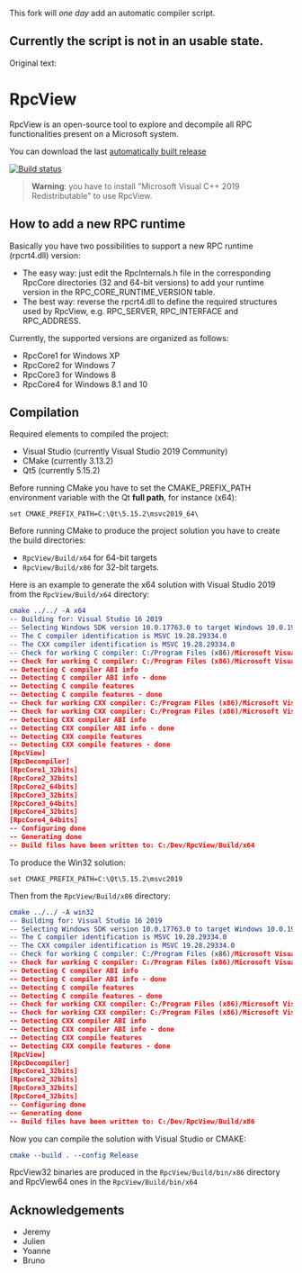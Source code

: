 ﻿This fork will *one day* add an automatic compiler script.

Currently the script is not in an usable state.
---
Original text:

# RpcView

RpcView is an open-source tool to explore and decompile all RPC functionalities present on a Microsoft system.

You can download the last [automatically built release](https://ci.appveyor.com/project/silverf0x/rpcview/build/artifacts)

[![Build status](https://ci.appveyor.com/api/projects/status/o5wy6mdk16tuht70?svg=true)](https://ci.appveyor.com/project/silverf0x/rpcview)

> **Warning**: you have to install "Microsoft Visual C++ 2019 Redistributable" to use RpcView.

## How to add a new RPC runtime

Basically you have two possibilities to support a new RPC runtime (rpcrt4.dll) version:

- The easy way: just edit the RpcInternals.h file in the corresponding RpcCore directories (32 and 64-bit versions) to add your runtime version in the RPC_CORE_RUNTIME_VERSION table.
- The best way: reverse the rpcrt4.dll to define the required structures used by RpcView, e.g. RPC_SERVER, RPC_INTERFACE and RPC_ADDRESS.

Currently, the supported versions are organized as follows:

- RpcCore1 for Windows XP
- RpcCore2 for Windows 7
- RpcCore3 for Windows 8
- RpcCore4 for Windows 8.1 and 10

## Compilation

Required elements to compiled the project:

* Visual Studio (currently Visual Studio 2019 Community)
* CMake (currently 3.13.2)
* Qt5 (currently 5.15.2)

Before running CMake you have to set the CMAKE_PREFIX_PATH environment variable with the Qt **full path**, for instance (x64):
```
set CMAKE_PREFIX_PATH=C:\Qt\5.15.2\msvc2019_64\
```
Before running CMake to produce the project solution you have to create the build directories:
- ```RpcView/Build/x64``` for 64-bit targets
- ```RpcView/Build/x86``` for 32-bit targets.

Here is an example to generate the x64 solution with Visual Studio 2019 from the ```RpcView/Build/x64``` directory:

```cmake
cmake ../../ -A x64
-- Building for: Visual Studio 16 2019
-- Selecting Windows SDK version 10.0.17763.0 to target Windows 10.0.19041.
-- The C compiler identification is MSVC 19.28.29334.0
-- The CXX compiler identification is MSVC 19.28.29334.0
-- Check for working C compiler: C:/Program Files (x86)/Microsoft Visual Studio/2019/Community/VC/Tools/MSVC/14.28.29333/bin/Hostx64/x64/cl.exe
-- Check for working C compiler: C:/Program Files (x86)/Microsoft Visual Studio/2019/Community/VC/Tools/MSVC/14.28.29333/bin/Hostx64/x64/cl.exe -- works
-- Detecting C compiler ABI info
-- Detecting C compiler ABI info - done
-- Detecting C compile features
-- Detecting C compile features - done
-- Check for working CXX compiler: C:/Program Files (x86)/Microsoft Visual Studio/2019/Community/VC/Tools/MSVC/14.28.29333/bin/Hostx64/x64/cl.exe
-- Check for working CXX compiler: C:/Program Files (x86)/Microsoft Visual Studio/2019/Community/VC/Tools/MSVC/14.28.29333/bin/Hostx64/x64/cl.exe -- works
-- Detecting CXX compiler ABI info
-- Detecting CXX compiler ABI info - done
-- Detecting CXX compile features
-- Detecting CXX compile features - done
[RpcView]
[RpcDecompiler]
[RpcCore1_32bits]
[RpcCore2_32bits]
[RpcCore2_64bits]
[RpcCore3_32bits]
[RpcCore3_64bits]
[RpcCore4_32bits]
[RpcCore4_64bits]
-- Configuring done
-- Generating done
-- Build files have been written to: C:/Dev/RpcView/Build/x64
```

To produce the Win32 solution:
```
set CMAKE_PREFIX_PATH=C:\Qt\5.15.2\msvc2019
```
Then from the ```RpcView/Build/x86``` directory:
```cmake
cmake ../../ -A win32
-- Building for: Visual Studio 16 2019
-- Selecting Windows SDK version 10.0.17763.0 to target Windows 10.0.19041.
-- The C compiler identification is MSVC 19.28.29334.0
-- The CXX compiler identification is MSVC 19.28.29334.0
-- Check for working C compiler: C:/Program Files (x86)/Microsoft Visual Studio/2019/Community/VC/Tools/MSVC/14.28.29333/bin/Hostx64/x86/cl.exe
-- Check for working C compiler: C:/Program Files (x86)/Microsoft Visual Studio/2019/Community/VC/Tools/MSVC/14.28.29333/bin/Hostx64/x86/cl.exe -- works
-- Detecting C compiler ABI info
-- Detecting C compiler ABI info - done
-- Detecting C compile features
-- Detecting C compile features - done
-- Check for working CXX compiler: C:/Program Files (x86)/Microsoft Visual Studio/2019/Community/VC/Tools/MSVC/14.28.29333/bin/Hostx64/x86/cl.exe
-- Check for working CXX compiler: C:/Program Files (x86)/Microsoft Visual Studio/2019/Community/VC/Tools/MSVC/14.28.29333/bin/Hostx64/x86/cl.exe -- works
-- Detecting CXX compiler ABI info
-- Detecting CXX compiler ABI info - done
-- Detecting CXX compile features
-- Detecting CXX compile features - done
[RpcView]
[RpcDecompiler]
[RpcCore1_32bits]
[RpcCore2_32bits]
[RpcCore3_32bits]
[RpcCore4_32bits]
-- Configuring done
-- Generating done
-- Build files have been written to: C:/Dev/RpcView/Build/x86
```
Now you can compile the solution with Visual Studio or CMAKE:

```cmake
cmake --build . --config Release
```

RpcView32 binaries are produced in the ```RpcView/Build/bin/x86``` directory and RpcView64 ones in the ```RpcView/Build/bin/x64```

## Acknowledgements

* Jeremy
* Julien
* Yoanne
* Bruno
